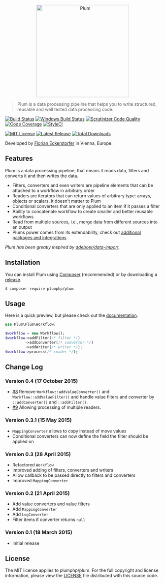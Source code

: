 <p align="center">
    <img src="http://cdn.florian.ec/plum-logo.svg" alt="Plum" width="300">
</p>

> Plum is a data processing pipeline that helps you to write structured, reusable and well tested data processing code.

[![Build Status](https://travis-ci.org/plumphp/plum.svg?branch=master&style=flat-square)](https://travis-ci.org/plumphp/plum)
[![Windows Build Status](https://img.shields.io/appveyor/ci/plumphp/plum.svg?style=flat-square)](https://ci.appveyor.com/project/florianeckerstorfer/plum)
[![Scrutinizer Code Quality](https://scrutinizer-ci.com/g/plumphp/plum/badges/quality-score.png?b=master&style=flat-square)](https://scrutinizer-ci.com/g/plumphp/plum/?branch=master)
[![Code Coverage](https://scrutinizer-ci.com/g/plumphp/plum/badges/coverage.png?b=master&style=flat-square)](https://scrutinizer-ci.com/g/plumphp/plum/?branch=master)
[![StyleCI](https://styleci.io/repos/30204360/shield)](https://styleci.io/repos/30204360)

[![MIT License](https://img.shields.io/packagist/l/plumphp/plum.svg?style=flat-square)](http://opensource.org/licenses/MIT)
[![Latest Release](https://img.shields.io/packagist/v/plumphp/plum.svg?style=flat-square)](https://packagist.org/packages/plumphp/plum)
[![Total Downloads](https://img.shields.io/packagist/dt/plumphp/plum.svg?style=flat-square)](https://packagist.org/packages/plumphp/plum)


Developed by [Florian Eckerstorfer](https://florian.ec) in Vienna, Europe.


Features
--------

Plum is a data processing pipeline, that means it reads data, filters and converts it and then writes the data.

- Filters, converters and even writers are pipeline elements that can be attached to a workflow in arbitrary order
- Readers are iterators that can return values of arbitrary type: arrays, objects or scalars, it doesn't matter to Plum
- Conditional converters that are only applied to an item if it passes a filter
- Ability to concatenate workflow to create smaller and better reusable workflows
- Read from multiple sources, i.e., merge data from different sources into an output
- Plums power comes from its extendability, check out [additional packages and integrations](docs/extensions.md)

*Plum has been greatly inspired by [ddeboer/data-import](https://github.com/ddeboer/data-import).*


Installation
------------

You can install Plum using [Composer](http://getcomposer.org) (recommended) or by downloading a
[release](https://github.com/plumphp/plum/releases).

```shell
$ composer require plumphp/plum
```


Usage
-----

Here is a quick preview, but please check out the
[documentation](https://github.com/plumphp/plum/blob/master/docs/index.md).

```php
use Plum\Plum\Workflow;

$workflow = new Workflow();
$workflow->addFilter(/* filter */)
         ->addConverter(/* converter */)
         ->addWriter(/* writer */);
$workflow->process(/* reader */);
```


Change Log
----------

### Version 0.4 (17 October 2015)

- [#8](https://github.com/plumphp/plum/pull/8) Remove `Workflow::addValueConverter()` and `Workflow::addValueFilter()`
and handle value filters and converter by `::addConverter()` and `::addFilter()`.
- [#9](https://github.com/plumphp/plum/pull/9) Allowing processing of multiple readers.

### Version 0.3.1 (15 May 2015)

- `MappingConverter` allows to copy instead of move values
- Conditional converters can now define the field the filter should be applied on

### Version 0.3 (28 April 2015)

- Refactored `Workflow`
- Improved adding of filters, converters and writers
- Allow callback to be passed directly to filters and converters
- Improved `MappingConverter`

### Version 0.2 (21 April 2015)

- Add value converters and value filters
- Add `MappingConverter`
- Add `LogConverter`
- Filter items if converter returns `null`

### Version 0.1 (18 March 2015)

- Initial release


License
-------

The MIT license applies to plumphp/plum. For the full copyright and license information, please view the
[LICENSE](https://github.com/plumphp/plum/blob/master/LICENSE) file distributed with this source code.
